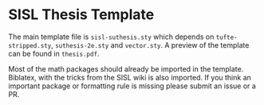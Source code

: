 # SISL Thesis Template

The main template file is `sisl-suthesis.sty` which depends on `tufte-stripped.sty`, `suthesis-2e.sty` and `vector.sty`. 
A preview of the template can be found in `thesis.pdf`.

Most of the math packages should already be imported in the template. Biblatex, with the tricks from the SISL wiki is also imported. 
If you think an important package or formatting rule is missing please submit an issue or a PR.


